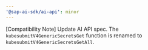 ```yaml
---
'@sap-ai-sdk/ai-api': minor
---
```


[Compatibility Note] Update AI API spec. The `kubesubmitV4GenericSecretsGet` function is renamed to `kubesubmitV4GenericSecretsGetAll`.

